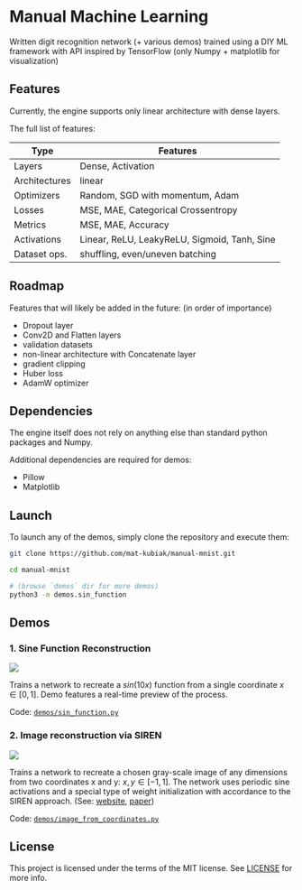 # Manual Machine Learning

Written digit recognition network (+ various demos) trained using a DIY ML framework with API inspired by TensorFlow (only Numpy + matplotlib for visualization)

## Features

Currently, the engine supports only linear architecture with dense layers.

The full list of features:

| Type | Features |
| - | - |
| Layers | Dense, Activation |
| Architectures | linear |
| Optimizers | Random, SGD with momentum, Adam |
| Losses | MSE, MAE, Categorical Crossentropy |
| Metrics | MSE, MAE, Accuracy |
| Activations | Linear, ReLU, LeakyReLU, Sigmoid, Tanh, Sine |
| Dataset ops. | shuffling, even/uneven batching |

## Roadmap

Features that will likely be added in the future: (in order of importance)
* Dropout layer
* Conv2D and Flatten layers
* validation datasets
* non-linear architecture with Concatenate layer
* gradient clipping
* Huber loss
* AdamW optimizer

## Dependencies

The engine itself does not rely on anything else than standard python packages and Numpy.

Additional dependencies are required for demos:
* Pillow
* Matplotlib

## Launch

To launch any of the demos, simply clone the repository and execute them:

```sh
git clone https://github.com/mat-kubiak/manual-mnist.git

cd manual-mnist

# (browse `demos` dir for more demos)
python3 -m demos.sin_function
```

## Demos

### 1. Sine Function Reconstruction

![](https://github.com/mat-kubiak/manual-mnist/releases/download/1.0/sin_function.gif)

Trains a network to recreate a $sin(10x)$ function from a single coordinate $x \in [0, 1]$. Demo features a real-time preview of the process.

Code: [`demos/sin_function.py`](demos/sin_function.py)

### 2. Image reconstruction via SIREN

![](https://github.com/mat-kubiak/manual-mnist/releases/download/1.0/image_from_coordinates.gif)

Trains a network to recreate a chosen gray-scale image of any dimensions from two coordinates x and y: $x,y \in [-1, 1]$. The network uses periodic sine activations and a special type of weight initialization with accordance to the SIREN approach. (See: [website](https://www.vincentsitzmann.com/siren/), [paper](https://arxiv.org/abs/2006.09661))

Code: [`demos/image_from_coordinates.py`](demos/image_from_coordinates.py)

## License

This project is licensed under the terms of the MIT license. See [LICENSE](LICENSE) for more info.
